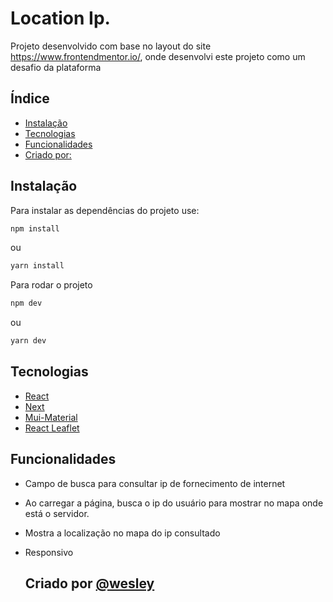 # Location Ip.

Projeto desenvolvido com base no layout do site https://www.frontendmentor.io/, onde desenvolvi este projeto como um desafio da plataforma

## Índice

- [Instalação](#instalação)
- [Tecnologias](#tecnologias)
- [Funcionalidades](#funcionalidades)
- [Criado por:](#criado)

## Instalação

Para instalar as dependências do projeto use: 
```bash
npm install
```
ou
```bash
yarn install
```

Para rodar o projeto
```bash
npm dev
```
ou 
```bash
yarn dev
```

## Tecnologias

- [React](https://react.dev/)
- [Next](https://nextjs.org/)
- [Mui-Material](https://mui.com/)
- [React Leaflet](https://react-leaflet.js.org/)

## Funcionalidades

- Campo de busca para consultar ip de fornecimento de internet
- Ao carregar a página, busca o ip do usuário para mostrar no mapa onde está o servidor.
- Mostra a localização no mapa do ip consultado
- Responsivo

  ## Criado por [@wesley](https://www.linkedin.com/in/wesley-oliveira-sistemasinformacao/)


